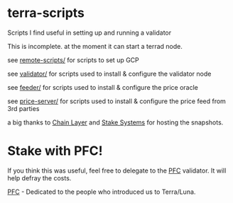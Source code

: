 # terra-scripts
Scripts I find useful in setting up and running a validator

This is incomplete. at the moment it can start a terrad node. 

see [remote-scripts/](./remote-scripts) for scripts to set up GCP

see [validator/](./validator) for scripts used to install & configure the validator node

see [feeder/](./feeder) for scripts used to install & configure the price oracle

see [price-server/](./price-server) for scripts used to install & configure the price feed from 3rd parties

a big thanks to [Chain Layer](https://terra.quicksync.io/) and [Stake Systems](https://www.notion.so/Stake-Systems-Fast-Sync-Service-5cb0dffb78174d3494b93f87d242939d) for hosting the snapshots.

# Stake with PFC!
If you think this was useful, feel free to delegate to the [PFC](https://station.terra.money/validator/terravaloper12g4nkvsjjnl0t7fvq3hdcw7y8dc9fq69nyeu9q) validator. It will help defray the costs.

[PFC](https://twitter.com/PFC_Validator) - Dedicated to the people who introduced us to Terra/Luna. 
